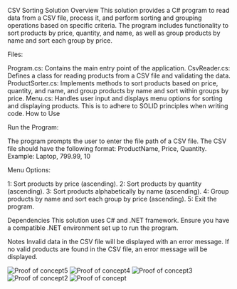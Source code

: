 CSV Sorting Solution
Overview
This solution provides a C# program to read data from a CSV file, process it, and perform sorting and grouping operations based on specific criteria. The program includes functionality to sort products by price, quantity, and name, as well as group products by name and sort each group by price.

Files:

Program.cs: Contains the main entry point of the application.
CsvReader.cs: Defines a class for reading products from a CSV file and validating the data.
ProductSorter.cs: Implements methods to sort products based on price, quantity, and name, and group products by name and sort within groups by price.
Menu.cs: Handles user input and displays menu options for sorting and displaying products.
This is to adhere to SOLID principles when writing code.
How to Use

Run the Program:

The program prompts the user to enter the file path of a CSV file.
The CSV file should have the following format: ProductName, Price, Quantity.
Example: Laptop, 799.99, 10

Menu Options:

1: Sort products by price (ascending).
2: Sort products by quantity (ascending).
3: Sort products alphabetically by name (ascending).
4: Group products by name and sort each group by price (ascending).
5: Exit the program.

Dependencies
This solution uses C# and .NET framework. Ensure you have a compatible .NET environment set up to run the program.

Notes
Invalid data in the CSV file will be displayed with an error message.
If no valid products are found in the CSV file, an error message will be displayed.

![Proof of concept5](https://github.com/Menzi-Thami/CSVRead-SortData/assets/43884343/bb1bdc0d-3bf3-42c6-97a5-e40261864638)
![Proof of concept4](https://github.com/Menzi-Thami/CSVRead-SortData/assets/43884343/f367ed0b-d7a9-416b-80da-5320a66a4286)
![Proof of concept3](https://github.com/Menzi-Thami/CSVRead-SortData/assets/43884343/bb123a61-c133-4071-a22c-03a17f393b45)
![Proof of concept2](https://github.com/Menzi-Thami/CSVRead-SortData/assets/43884343/6e541961-80c3-4627-a125-5338a7912b86)
![Proof of concept](https://github.com/Menzi-Thami/CSVRead-SortData/assets/43884343/dec32e66-7374-4731-94cf-4e0ea7281e61)

